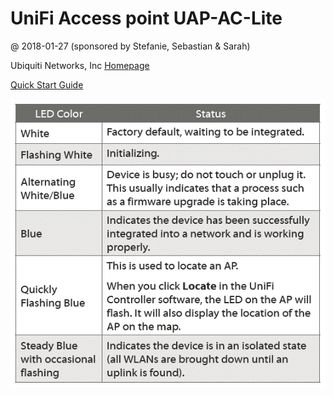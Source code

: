 # UniFi Access point UAP-AC-Lite

@ 2018-01-27 (sponsored by Stefanie, Sebastian & Sarah)


Ubiquiti Networks, Inc [Homepage](https://www.ubnt.com/unifi/unifi-ap-ac-lite/)

[Quick Start Guide](UniFi_AP-AC-Lite_QSG.pdf)

![LED status](UAP-AP-Lite_LED-status.gif)
